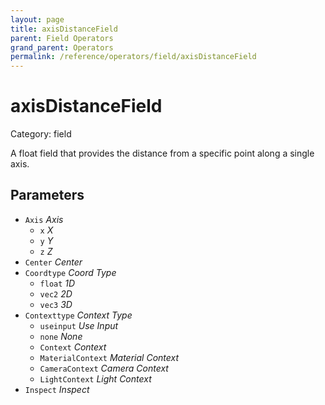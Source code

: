 ```yaml
---
layout: page
title: axisDistanceField
parent: Field Operators
grand_parent: Operators
permalink: /reference/operators/field/axisDistanceField
---
```


# axisDistanceField

Category: field



A float field that provides the distance from a specific point along a single axis.

## Parameters

* `Axis` *Axis*
  * `x` *X*
  * `y` *Y*
  * `z` *Z*
* `Center` *Center*
* `Coordtype` *Coord Type*
  * `float` *1D*
  * `vec2` *2D*
  * `vec3` *3D*
* `Contexttype` *Context Type*
  * `useinput` *Use Input*
  * `none` *None*
  * `Context` *Context*
  * `MaterialContext` *Material Context*
  * `CameraContext` *Camera Context*
  * `LightContext` *Light Context*
* `Inspect` *Inspect*